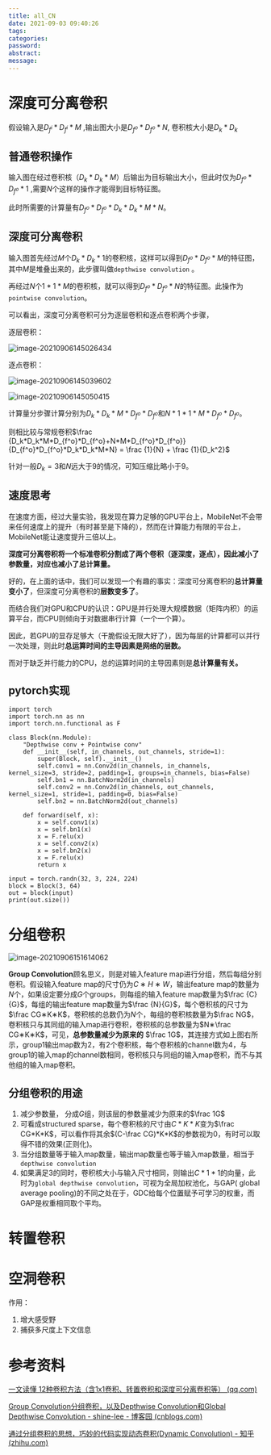 ```yaml
---
title: all_CN
date: 2021-09-03 09:40:26
tags:
categories:
password:
abstract:
message:
---
```




# 深度可分离卷积

假设输入是$D_{f^i} * D_{f^i} * M$ ,输出图大小是$D_{f^o}*D_{f^o}*N$, 卷积核大小是$D_k*D_k$



## 普通卷积操作

输入图在经过卷积核（$D_k*D_k*M$）后输出为目标输出大小，但此时仅为$D_{f^o}*D_{f^o} * 1$ ,需要$N$个这样的操作才能得到目标特征图。

此时所需要的计算量有$D_{f^o}*D_{f^o}*D_k*D_k*M*N$。

<!--more-->

## 深度可分离卷积

输入图首先经过$M$个$D_k*D_k*1$的卷积核，这样可以得到$D_{f^o}*D_{f^o}*M$的特征图，其中$M$是堆叠出来的，此步骤叫做`depthwise convolution` 。



再经过$N$个$1*1*M$的卷积核，就可以得到$D_{f^o}*D_{f^o} *N$的特征图。此操作为`pointwise convolution`。



可以看出，深度可分离卷积可分为逐层卷积和逐点卷积两个步骤，

逐层卷积：

![image-20210906145026434](image-20210906145026434.png)

逐点卷积：

![image-20210906145039602](image-20210906145039602.png)

![image-20210906145050415](image-20210906145050415.png)

计算量分步骤计算分别为$D_k*D_k*M*D_{f^o}*D_{f^o}$和$N*1*1*M*D_{f^o}*D_{f^o}$。

则相比较与常规卷积$\frac {D_k*D_k*M*D_{f^o}*D_{f^o}+N*M*D_{f^o}*D_{f^o}}{D_{f^o}*D_{f^o}*D_k*D_k*M*N} = \frac {1}{N} + \frac {1}{D_k^2}$

针对一般$D_k=3$和$N$远大于9的情况，可知压缩比略小于9。



## 速度思考

在速度方面，经过大量实验，我发现在算力足够的GPU平台上，MobileNet不会带来任何速度上的提升（有时甚至是下降的），然而在计算能力有限的平台上，MobileNet能让速度提升三倍以上。



**深度可分离卷积将一个标准卷积分割成了两个卷积（逐深度，逐点），因此减小了参数量，对应也减小了总计算量。**

好的，在上面的话中，我们可以发现一个有趣的事实：深度可分离卷积的**总计算量变小了**，但深度可分离卷积的**层数变多了**。

而结合我们对GPU和CPU的认识：GPU是并行处理大规模数据（矩阵内积）的运算平台，而CPU则倾向于对数据串行计算（一个一个算）。

因此，若GPU的显存足够大（干脆假设无限大好了），因为每层的计算都可以并行一次处理，则此时**总运算时间的主导因素是网络的层数。**

而对于缺乏并行能力的CPU，总的运算时间的主导因素则是**总计算量有关。**



## pytorch实现

```
import torch
import torch.nn as nn
import torch.nn.functional as F

class Block(nn.Module):
    "Depthwise conv + Pointwise conv"
    def __init__(self, in_channels, out_channels, stride=1):
        super(Block, self).__init__()
        self.conv1 = nn.Conv2d(in_channels, in_channels, kernel_size=3, stride=2, padding=1, groups=in_channels, bias=False)
        self.bn1 = nn.BatchNorm2d(in_channels)
        self.conv2 = nn.Conv2d(in_channels, out_channels, kernel_size=1, stride=1, padding=0, bias=False)
        self.bn2 = nn.BatchNorm2d(out_channels)

    def forward(self, x):
        x = self.conv1(x)
        x = self.bn1(x)
        x = F.relu(x)
        x = self.conv2(x)
        x = self.bn2(x)
        x = F.relu(x)
        return x

input = torch.randn(32, 3, 224, 224)
block = Block(3, 64)
out = block(input)
print(out.size())
```



# 分组卷积

![image-20210906151614062](image-20210906151614062.png)

**Group Convolution**顾名思义，则是对输入feature map进行分组，然后每组分别卷积。假设输入feature map的尺寸仍为$C∗H∗W$，输出feature map的数量为$N$个，如果设定要分成$G$个groups，则每组的输入feature map数量为$\frac {C}{G}$，每组的输出feature map数量为$\frac {N}{G}$，每个卷积核的尺寸为$\frac CG∗K∗K$，卷积核的总数仍为$N$个，每组的卷积核数量为$\frac NG$，卷积核只与其同组的输入map进行卷积，卷积核的总参数量为$N∗\frac CG∗K∗K$，可见，**总参数量减少为原来的** $\frac 1G$，其连接方式如上图右所示，group1输出map数为2，有2个卷积核，每个卷积核的channel数为4，与group1的输入map的channel数相同，卷积核只与同组的输入map卷积，而不与其他组的输入map卷积。



## 分组卷积的用途

1. 减少参数量， 分成$G$组，则该层的参数量减少为原来的$\frac 1G$
2. 可看成structured sparse，每个卷积核的尺寸由$C*K*K$变为$\frac CG*K*K$，可以看作将其余$(C-\frac CG)*K*K$的参数视为0，有时可以取得不错的效果(正则化)。
3. 当分组数量等于输入map数量，输出map数量也等于输入map数量，相当于`depthwise convolution`
4. 如果满足3的同时，卷积核大小与输入尺寸相同，则输出$C*1*1$的向量，此时为`global depthwise convolution`，可视为全局加权池化，与GAP( global average pooling)的不同之处在于，GDC给每个位置赋予可学习的权重，而GAP是权重相同取个平均。



# 转置卷积



# 空洞卷积

作用：

1. 增大感受野
2. 捕获多尺度上下文信息





# 参考资料

[一文读懂 12种卷积方法（含1x1卷积、转置卷积和深度可分离卷积等） (qq.com)](https://mp.weixin.qq.com/s/BDlYXOjaNuBsLkfbQKRGLA)

[Group Convolution分组卷积，以及Depthwise Convolution和Global Depthwise Convolution - shine-lee - 博客园 (cnblogs.com)](https://www.cnblogs.com/shine-lee/p/10243114.html)

[通过分组卷积的思想，巧妙的代码实现动态卷积(Dynamic Convolution) - 知乎 (zhihu.com)](https://zhuanlan.zhihu.com/p/208519425)


